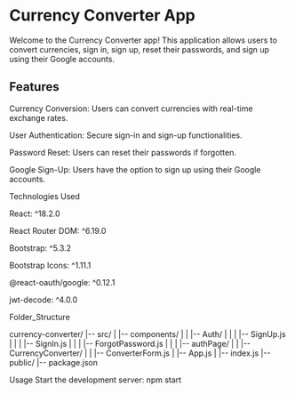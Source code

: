 <h1>Currency Converter App</h1>
<p>Welcome to the Currency Converter app! This application allows users to convert currencies, sign in, sign up, reset their passwords, and sign up using their Google accounts.</p>

<h2>Features</h2>
<p>Currency Conversion: Users can convert currencies with real-time exchange rates.</p>
<p>User Authentication: Secure sign-in and sign-up functionalities.</p>
<p>Password Reset: Users can reset their passwords if forgotten.</p>
<p>Google Sign-Up: Users have the option to sign up using their Google accounts.</p>
<p>Technologies Used</p>
<p>React: ^18.2.0</p>
<p>React Router DOM: ^6.19.0</p>
<p>Bootstrap: ^5.3.2</p>
<p>Bootstrap Icons: ^1.11.1</p>
<p>@react-oauth/google: ^0.12.1</p>
<p>jwt-decode: ^4.0.0</p>
<p>Folder_Structure</p>

currency-converter/
|-- src/
| |-- components/
| | |-- Auth/
| | | |-- SignUp.js
| | | |-- SignIn.js
| | | |-- ForgotPassword.js
| | | |-- authPage/
| | |-- CurrencyConverter/
| | |-- ConverterForm.js
| |-- App.js
| |-- index.js
|-- public/
|-- package.json

Usage
Start the development server:
npm start
